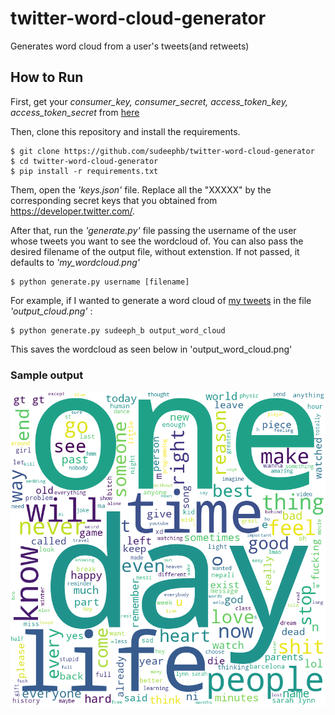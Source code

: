 # twitter-word-cloud-generator
Generates word cloud from a user's tweets(and retweets)

## How to Run
First, get your *consumer_key, consumer_secret, access_token_key, access_token_secret* from [here](https://developer.twitter.com/en/docs/authentication/oauth-1-0a)

Then, clone this repository and install the requirements.

```
$ git clone https://github.com/sudeephb/twitter-word-cloud-generator
$ cd twitter-word-cloud-generator
$ pip install -r requirements.txt
```

Them, open the <i> 'keys.json' </i> file. Replace all the "XXXXX" by the corresponding secret keys that you obtained from https://developer.twitter.com/.   

After that, run the <i> 'generate.py' </i> file passing the username of the user whose tweets you want to see the wordcloud of. You can also pass the desired
filename of the output file, without extenstion. If not passed, it defaults to <i> 'my_wordcloud.png' </i>

```
$ python generate.py username [filename]
```

For example, if I wanted to generate a word cloud of [my tweets](https://twitter.com/sudeeph_b) in the file <i>'output_cloud.png'</i> : 

```
$ python generate.py sudeeph_b output_word_cloud
```

This saves the wordcloud as seen below in 'output_word_cloud.png'

### Sample output

![Sample output](https://github.com/sudeephb/twitter-word-cloud-generator/blob/main/output_word_cloud.png?raw=true)
